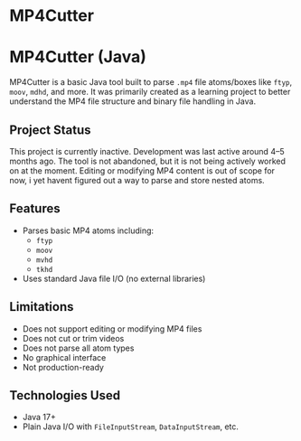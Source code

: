 # MP4Cutter

# MP4Cutter (Java)

MP4Cutter is a basic Java tool built to parse `.mp4` file atoms/boxes like `ftyp`, `moov`, `mdhd`, and more. It was primarily created as a learning project to better understand the MP4 file structure and binary file handling in Java.

## Project Status

This project is currently inactive. Development was last active around 4–5 months ago. The tool is not abandoned, but it is not being actively worked on at the moment. Editing or modifying MP4 content is out of scope for now, i yet havent figured out a way to parse and store nested atoms.

## Features

- Parses basic MP4 atoms including:
  - `ftyp`
  - `moov`
  - `mvhd`
  - `tkhd`
- Uses standard Java file I/O (no external libraries)

## Limitations

- Does not support editing or modifying MP4 files
- Does not cut or trim videos
- Does not parse all atom types
- No graphical interface
- Not production-ready

## Technologies Used

- Java 17+
- Plain Java I/O with `FileInputStream`, `DataInputStream`, etc.

